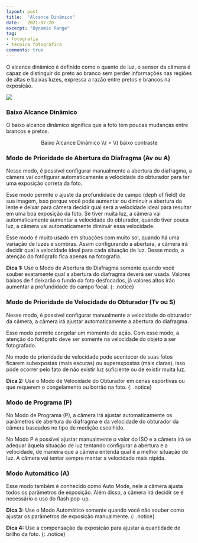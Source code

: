 ```yaml
---
layout: post
title:  "Alcance Dinâmico"
date:   2021-07-20
excerpt: "Dynamic Range"
tag:
- fotografia
- técnica fotográfica
comments: true
---
```

O alcance dinâmico é definido como o quanto de luz, o sensor da câmera é capaz de distinguir do preto ao branco sem perder informações nas regiões de altas e baixas luzes, expressa a razão entre pretos e brancos na exposição.

<img src="https://i.imgur.com/MEXnvCh.png"/>

### Baixo Alcance Dinâmico
O baixo alcance dinâmico significa que a foto tem poucas mudanças entre brancos e pretos.

<center> Baixo Alcance Dinâmico \\( = \\) baixo contraste </center>

### Modo de Prioridade de Abertura do Diafragma (Av ou A)
Nesse modo, é possível configurar manualmente a abertura do diafragma, a câmera vai configurar automaticamente a velocidade do obturador para ter uma exposição correta da foto.

Esse modo permite o ajuste da profundidade de campo (deph of field) de sua imagem, isso porque você pode aumentar ou diminuir a abertura da lente e deixar para câmera decidir qual será a velocidade ideal para resultar em uma boa exposição da foto. Se tiver muita luz, a câmera vai automaticamente aumentar a velocidade do obturador, quando tiver pouca luz, a câmera vai automaticamente diminuir essa velocidade.

Esse modo é muito usado em situações com muito sol, quando há uma variação de luzes e sombras. Assim configurando a abertura, a câmera irá decidir qual a velocidade ideal para cada situação de luz. Desse modo, a atenção do fotógrafo fica apenas na fotografia.

**Dica 1:** Use o Modo de Abertura do Diafragma somente quando você souber exatamente qual a abertura do diafragma deverá ser usada. Valores baixos de f deixarão o fundo da foto desfocados, já valores altos irão aumentar a profundidade do campo focal.
{: .notice}

### Modo de Prioridade de Velocidade do Obturador (Tv ou S)
Nesse modo, é possível configurar manualmente a velocidade do obturador da câmera, a câmera irá ajustar automaticamente a abertura do diafragma.

Esse modo permite congelar um momento de ação. Com esse modo, a atenção do fotógrafo deve ser somente na velocidade do objeto a ser fotografado.

No modo de prioridade de velocidade pode acontecer de suas fotos ficarem subexpostas (mais escuras) ou superexpostas (mais claras), isso pode ocorrer pelo fato de não existir luz suficiente ou de existir muita luz.

**Dica 2:** Use o Modo de Velocidade do Obturador em cenas esportivas ou que requerem o congelamento ou borrão na foto.
{: .notice}

### Modo de Programa (P)
No Modo de Programa (P), a câmera irá ajustar automaticamente os parâmetros de abertura do diafragma e da velocidade do obturador da câmera baseados no tipo de medição escolhido.

No Modo P é possível ajustar manualmente o valor do ISO e a câmera irá se adequar àquela situação de luz tentando configurar a abertura e a velocidade, de maneira que a câmera entenda qual é a melhor situação de luz. A câmera vai tentar sempre manter a velocidade mais rápida.

### Modo Automático (A)
Esse modo também é conhecido como Auto Mode, nele a câmera ajusta todos os parâmetros de exposição. Além disso, a câmera irá decidir se é necessário o uso do flash pop-up.

**Dica 3:** Use o Modo Automático somente quando você não souber como ajustar os parâmetros de exposição manualmente.
{: .notice}

**Dica 4:** Use a compensação da exposição para ajustar a quantidade de brilho da foto.
{: .notice}

